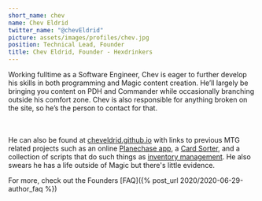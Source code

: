 ```yaml
---
short_name: chev
name: Chev Eldrid
twitter_name: "@chevEldrid"
picture: assets/images/profiles/chev.jpg
position: Technical Lead, Founder
title: Chev Eldrid, Founder - Hexdrinkers
---
```


Working fulltime as a Software Engineer, Chev is eager to further develop his skills in both programming and Magic content creation. He’ll largely be bringing you content on PDH and Commander while occasionally branching outside his comfort zone. Chev is also responsible for anything broken on the site, so he’s the person to contact for that.

<!--more-->

<br /><br />
He can also be found at <a href="https://cheveldrid.github.io/" target="_blank">cheveldrid.github.io</a> with links to previous MTG related projects such as an online <a href="http://planeswalk-app.com/" target="_blank">Planechase app</a>, a <a href="https://www.hackster.io/chev-eldrid/trading-card-inventory-tool-pricer-a5e819" target="_blank">Card Sorter</a>, and a collection of scripts that do such things as <a href="https://github.com/chevEldrid/pythonScripts">inventory management</a>. He also swears he has a life outside of Magic but there's little evidence.

For more, check out the Founders [FAQ]({% post_url 2020/2020-06-29-author_faq %})
